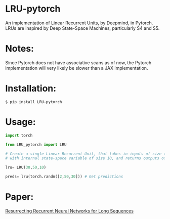 # LRU-pytorch
An implementation of Linear Recurrent Units, by Deepmind, in Pytorch. LRUs are inspired by Deep State-Space Machines, particularly S4 and S5.

# Notes:
Since Pytorch does not have associative scans as of now, the Pytorch implementation will very likely be slower than a JAX implementation.

# Installation:
```
$ pip install LRU-pytorch
```
# Usage:
```python
import torch

from LRU_pytorch import LRU

# Create a single Linear Recurrent Unit, that takes in inputs of size (batch_size, seq_length, 30) (or (seq_length, 30)), 
# with internal state-space variable of size 10, and returns outputs of (batch_size, seq_length, 50) (or (seq_length, 50)).

lru= LRU(30,50,10)

preds= lru(torch.randn([2,50,30])) # Get predictions
```


# Paper:
<a href='https://arxiv.org/abs/2303.06349'>Resurrecting Recurrent Neural Networks for Long Sequences</a>



